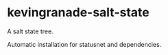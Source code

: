 kevingranade-salt-state
=======================

A salt state tree.

Automatic installation for statusnet and dependencies.
